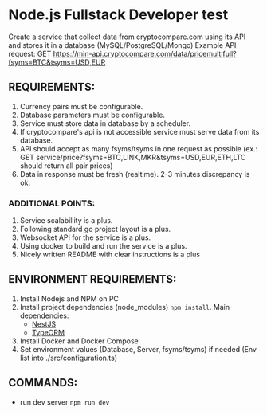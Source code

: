# Node.js Fullstack Developer test

Create a service that collect data from cryptocompare.com using its API and stores it in a database (MySQL/PostgreSQL/Mongo)
Example API request: GET https://min-api.cryptocompare.com/data/pricemultifull?fsyms=BTC&tsyms=USD,EUR

## REQUIREMENTS:

1. Currency pairs must be configurable.
2. Database parameters must be configurable.
3. Service must store data in database by a scheduler.
4. If cryptocompare's api is not accessible service must serve data from its database.
5. API should accept as many fsyms/tsyms in one request as possible (ex.: GET service/price?fsyms=BTC,LINK,MKR&tsyms=USD,EUR,ETH,LTC should return all pair prices)
6. Data in response must be fresh (realtime). 2-3 minutes discrepancy is ok.

### ADDITIONAL POINTS:

1. Service scalabillity is a plus.
2. Following standard go project layout is a plus.
3. Websocket API for the service is a plus.
4. Using docker to build and run the service is a plus.
5. Nicely written README with clear instructions is a plus

## ENVIRONMENT REQUIREMENTS:

1. Install Nodejs and NPM on PC
2. Install project dependencies (node_modules) `npm install`. Main dependencies:
    - [NestJS](https://docs.nestjs.com/)
    - [TypeORM](https://typeorm.io/)
3. Install Docker and Docker Compose
4. Set environment values (Database, Server, fsyms/tsyms) if needed (Env list into ./src/configuration.ts)

## COMMANDS:

-   run dev server `npm run dev`
